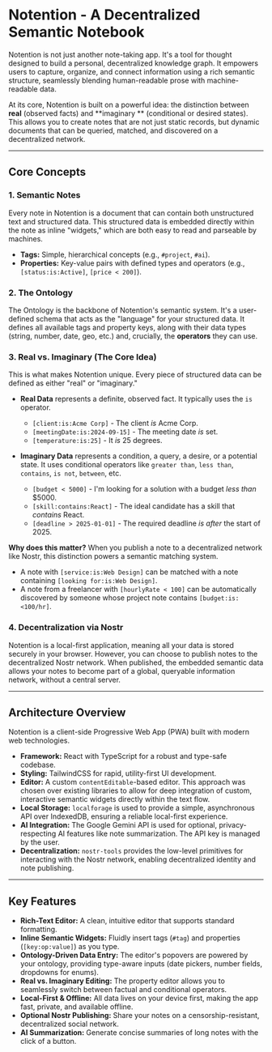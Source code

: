 # Notention - A Decentralized Semantic Notebook

Notention is not just another note-taking app. It's a tool for thought designed to build a personal, decentralized
knowledge graph. It empowers users to capture, organize, and connect information using a rich semantic structure,
seamlessly blending human-readable prose with machine-readable data.

At its core, Notention is built on a powerful idea: the distinction between **real** (observed facts) and **imaginary
** (conditional or desired states). This allows you to create notes that are not just static records, but dynamic
documents that can be queried, matched, and discovered on a decentralized network.

---

## Core Concepts

### 1. Semantic Notes

Every note in Notention is a document that can contain both unstructured text and structured data. This structured data
is embedded directly within the note as inline "widgets," which are both easy to read and parseable by machines.

- **Tags:** Simple, hierarchical concepts (e.g., `#project`, `#ai`).
- **Properties:** Key-value pairs with defined types and operators (e.g., `[status:is:Active]`, `[price < 200]`).

### 2. The Ontology

The Ontology is the backbone of Notention's semantic system. It's a user-defined schema that acts as the "language" for
your structured data. It defines all available tags and property keys, along with their data types (string, number,
date, geo, etc.) and, crucially, the **operators** they can use.

### 3. Real vs. Imaginary (The Core Idea)

This is what makes Notention unique. Every piece of structured data can be defined as either "real" or "imaginary."

- **Real Data** represents a definite, observed fact. It typically uses the `is` operator.
  - `[client:is:Acme Corp]` - The client _is_ Acme Corp.
  - `[meetingDate:is:2024-09-15]` - The meeting date _is_ set.
  - `[temperature:is:25]` - It _is_ 25 degrees.

- **Imaginary Data** represents a condition, a query, a desire, or a potential state. It uses conditional operators like
  `greater than`, `less than`, `contains`, `is not`, `between`, etc.
  - `[budget < 5000]` - I'm looking for a solution with a budget _less than_ $5000.
  - `[skill:contains:React]` - The ideal candidate has a skill that _contains_ React.
  - `[deadline > 2025-01-01]` - The required deadline _is after_ the start of 2025.

**Why does this matter?** When you publish a note to a decentralized network like Nostr, this distinction powers a
semantic matching system.

- A note with `[service:is:Web Design]` can be matched with a note containing `[looking for:is:Web Design]`.
- A note from a freelancer with `[hourlyRate < 100]` can be automatically discovered by someone whose project note
  contains `[budget:is:<100/hr]`.

### 4. Decentralization via Nostr

Notention is a local-first application, meaning all your data is stored securely in your browser. However, you can
choose to publish notes to the decentralized Nostr network. When published, the embedded semantic data allows your notes
to become part of a global, queryable information network, without a central server.

---

## Architecture Overview

Notention is a client-side Progressive Web App (PWA) built with modern web technologies.

- **Framework:** React with TypeScript for a robust and type-safe codebase.
- **Styling:** TailwindCSS for rapid, utility-first UI development.
- **Editor:** A custom `contentEditable`-based editor. This approach was chosen over existing libraries to allow for
  deep integration of custom, interactive semantic widgets directly within the text flow.
- **Local Storage:** `localforage` is used to provide a simple, asynchronous API over IndexedDB, ensuring a reliable
  local-first experience.
- **AI Integration:** The Google Gemini API is used for optional, privacy-respecting AI features like note
  summarization. The API key is managed by the user.
- **Decentralization:** `nostr-tools` provides the low-level primitives for interacting with the Nostr network, enabling
  decentralized identity and note publishing.

---

## Key Features

- **Rich-Text Editor:** A clean, intuitive editor that supports standard formatting.
- **Inline Semantic Widgets:** Fluidly insert tags (`#tag`) and properties (`[key:op:value]`) as you type.
- **Ontology-Driven Data Entry:** The editor's popovers are powered by your ontology, providing type-aware inputs (date
  pickers, number fields, dropdowns for enums).
- **Real vs. Imaginary Editing:** The property editor allows you to seamlessly switch between factual and conditional
  operators.
- **Local-First & Offline:** All data lives on your device first, making the app fast, private, and available offline.
- **Optional Nostr Publishing:** Share your notes on a censorship-resistant, decentralized social network.
- **AI Summarization:** Generate concise summaries of long notes with the click of a button.
